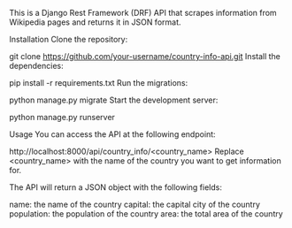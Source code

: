 This is a Django Rest Framework (DRF) API that scrapes information from Wikipedia pages and returns it in JSON format.

Installation Clone the repository:

git clone https://github.com/your-username/country-info-api.git Install the dependencies:

pip install -r requirements.txt Run the migrations:

python manage.py migrate Start the development server:

python manage.py runserver

Usage You can access the API at the following endpoint:

http://localhost:8000/api/country_info/<country_name> Replace <country_name> with the name of the country you want to get information for.

The API will return a JSON object with the following fields:

name: the name of the country capital: the capital city of the country population: the population of the country area: the total area of the country
